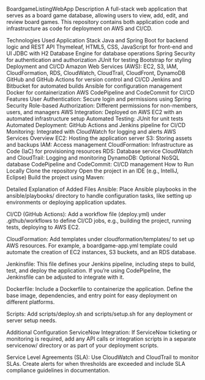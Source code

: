 BoardgameListingWebApp
Description
A full-stack web application that serves as a board game database, allowing users to view, add, edit, and review board games. This repository contains both application code and infrastructure as code for deployment on AWS and CI/CD.

Technologies Used
Application Stack
Java and Spring Boot for backend logic and REST API
Thymeleaf, HTML5, CSS, JavaScript for front-end and UI
JDBC with H2 Database Engine for database operations
Spring Security for authentication and authorization
JUnit for testing
Bootstrap for styling
Deployment and CI/CD
Amazon Web Services (AWS): EC2, S3, IAM, CloudFormation, RDS, CloudWatch, CloudTrail, CloudFront, DynamoDB
GitHub and GitHub Actions for version control and CI/CD
Jenkins and Bitbucket for automated builds
Ansible for configuration management
Docker for containerization
AWS CodePipeline and CodeCommit for CI/CD
Features
User Authentication: Secure login and permissions using Spring Security
Role-based Authorization: Different permissions for non-members, users, and managers
AWS Integration: Deployed on AWS EC2 with an automated infrastructure setup
Automated Testing: JUnit for unit tests
Automated Deployment: GitHub Actions and Jenkins pipeline for CI/CD
Monitoring: Integrated with CloudWatch for logging and alerts
AWS Services Overview
EC2: Hosting the application server
S3: Storing assets and backups
IAM: Access management
CloudFormation: Infrastructure as Code (IaC) for provisioning resources
RDS: Database service
CloudWatch and CloudTrail: Logging and monitoring
DynamoDB: Optional NoSQL database
CodePipeline and CodeCommit: CI/CD management
How to Run Locally
Clone the repository
Open the project in an IDE (e.g., IntelliJ, Eclipse)
Build the project using Maven:


Detailed Explanation of Added Files
Ansible: Place Ansible playbooks in the ansible/playbooks/ directory to handle configuration tasks, like setting up environments or deploying application updates.

CI/CD (GitHub Actions): Add a workflow file (deploy.yml) under .github/workflows to define CI/CD jobs, e.g., building the project, running tests, deploying to AWS EC2.

CloudFormation: Add templates under cloudformation/templates/ to set up AWS resources. For example, a boardgame-app.yml template could automate the creation of EC2 instances, S3 buckets, and an RDS database.

Jenkinsfile: This file defines your Jenkins pipeline, including steps to build, test, and deploy the application. If you’re using CodePipeline, the Jenkinsfile can be adjusted to integrate with it.

Dockerfile: Include a Dockerfile to containerize the application. Define the base image, dependencies, and entry point for easy deployment on different platforms.

Scripts: Add scripts/deploy.sh and scripts/setup.sh for any deployment or server setup needs.

Additional Configuration
ServiceNow Integration: If ServiceNow ticketing or monitoring is required, add any API calls or integration scripts in a separate servicenow/ directory or as part of your deployment scripts.

Service Level Agreements (SLA): Use CloudWatch and CloudTrail to monitor SLAs. Create alerts for when thresholds are exceeded and include SLA compliance guidelines in documentation.
